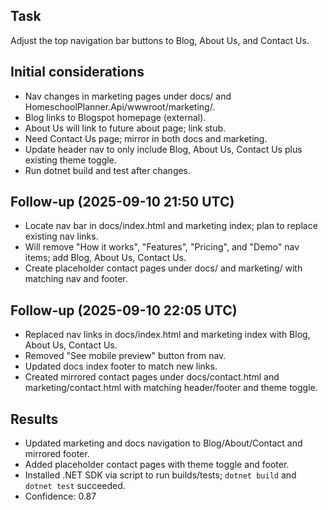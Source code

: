 ## Task
Adjust the top navigation bar buttons to Blog, About Us, and Contact Us.

## Initial considerations
* Nav changes in marketing pages under docs/ and HomeschoolPlanner.Api/wwwroot/marketing/.
* Blog links to Blogspot homepage (external).
* About Us will link to future about page; link stub.
* Need Contact Us page; mirror in both docs and marketing.
* Update header nav to only include Blog, About Us, Contact Us plus existing theme toggle.
* Run dotnet build and test after changes.
## Follow-up (2025-09-10 21:50 UTC)
* Locate nav bar in docs/index.html and marketing index; plan to replace existing nav links.
* Will remove "How it works", "Features", "Pricing", and "Demo" nav items; add Blog, About Us, Contact Us.
* Create placeholder contact pages under docs/ and marketing/ with matching nav and footer.
## Follow-up (2025-09-10 22:05 UTC)
* Replaced nav links in docs/index.html and marketing index with Blog, About Us, Contact Us.
* Removed "See mobile preview" button from nav.
* Updated docs index footer to match new links.
* Created mirrored contact pages under docs/contact.html and marketing/contact.html with matching header/footer and theme toggle.
## Results
* Updated marketing and docs navigation to Blog/About/Contact and mirrored footer.
* Added placeholder contact pages with theme toggle and footer.
* Installed .NET SDK via script to run builds/tests; `dotnet build` and `dotnet test` succeeded.
* Confidence: 0.87
